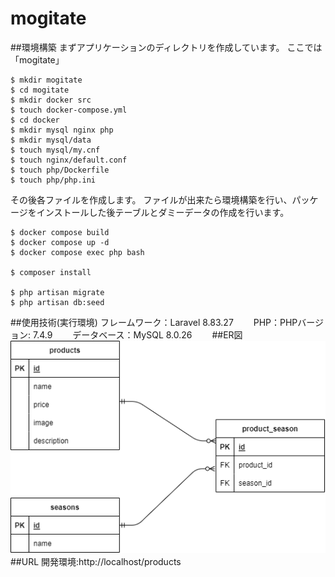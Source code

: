# mogitate
##環境構築
まずアプリケーションのディレクトリを作成しています。
ここでは「mogitate」
```
$ mkdir mogitate
$ cd mogitate
$ mkdir docker src
$ touch docker-compose.yml
$ cd docker
$ mkdir mysql nginx php
$ mkdir mysql/data
$ touch mysql/my.cnf
$ touch nginx/default.conf
$ touch php/Dockerfile
$ touch php/php.ini
```
その後各ファイルを作成します。
ファイルが出来たら環境構築を行い、パッケージをインストールした後テーブルとダミーデータの作成を行います。
```
$ docker compose build
$ docker compose up -d
$ docker compose exec php bash

$ composer install

$ php artisan migrate
$ php artisan db:seed
```
##使用技術(実行環境)
フレームワーク：Laravel  8.83.27　　
PHP：PHPバージョン: 7.4.9　　
データベース：MySQL 8.0.26　　
##ER図
![mogitateER図](mogitate.png)
##URL
開発環境:http://localhost/products
